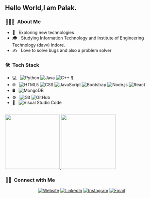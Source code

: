 
<h2> Hello World,I am Palak.</h2>

<h3> 👨🏻‍💻 &nbsp;About Me </h3>

- 🤔 &nbsp; Exploring new technologies
- 🎓 &nbsp; Studying Information Technology and Institute of Engineering Technology (davv) Indore.
- ✍️ &nbsp; Love to solve bugs and also a problem solver

<h3> 🛠 &nbsp;Tech Stack</h3>

- 💻 &nbsp;
  ![Python](https://img.shields.io/badge/-Python-333333?style=flat&logo=python)
  ![Java](https://img.shields.io/badge/-Java-333333?style=flat&logo=Java&logoColor=007396)
  ![C++](https://img.shields.io/badge/-C++-333333?style=flat&logo=C%2B%2B&logoColor=00599C)
  ![
- 🌐 &nbsp;
  ![HTML5](https://img.shields.io/badge/-HTML5-333333?style=flat&logo=HTML5)
  ![CSS](https://img.shields.io/badge/-CSS-333333?style=flat&logo=CSS3&logoColor=1572B6)
  ![JavaScript](https://img.shields.io/badge/-JavaScript-333333?style=flat&logo=javascript)
  ![Bootstrap](https://img.shields.io/badge/-Bootstrap-333333?style=flat&logo=bootstrap&logoColor=563D7C)
  ![Node.js](https://img.shields.io/badge/-Node.js-333333?style=flat&logo=node.js)
  ![React](https://img.shields.io/badge/-React-333333?style=flat&logo=react)
- 🛢 &nbsp;
  ![MongoDB](https://img.shields.io/badge/-MongoDB-333333?style=flat&logo=mongodb)
- ⚙️ &nbsp;
  ![Git](https://img.shields.io/badge/-Git-333333?style=flat&logo=git)
  ![GitHub](https://img.shields.io/badge/-GitHub-333333?style=flat&logo=github)
- 🔧 &nbsp;
  ![Visual Studio Code](https://img.shields.io/badge/-Visual%20Studio%20Code-333333?style=flat&logo=visual-studio-code&logoColor=007ACC)
  
  

<br/>



<a href="https://github.com/kotwani2883">
  <img height="180em" src="https://github-readme-stats.vercel.app/api?username=kotwani2883&theme=buefy&show_icons=true" />
  <img height="180em" src="https://github-readme-stats.vercel.app/api/top-langs/?username=kotwani2883&theme=buefy&layout=compact" />
</a>

<br/>

<h3> 🤝🏻 &nbsp;Connect with Me </h3>

<p align="center">
<a href="https://kotwani2883.github.io/MyPortfolio/"><img alt="Website" src="https://img.shields.io/badge/Website-https://kotwani2883.github.io/MyPortfolio/-blue?style=flat-square&logo=google-chrome"></a>
<a href="https://www.linkedin.com/in/palak-kotwani/"><img alt="LinkedIn" src="https://img.shields.io/badge/LinkedIn-Palak%20Kotwani-blue?style=flat-square&logo=linkedin"></a>
<a href="https://www.instagram.com/kotwani63/"><img alt="Instagram" src="https://img.shields.io/badge/Instagram-kotwani63-blue?style=flat-square&logo=instagram"></a>
<a href="palakkotwani2883@gmail.com"><img alt="Email" src="https://img.shields.io/badge/Email-palakkotwani2883@gmail.com-blue?style=flat-square&logo=gmail"></a>
</p>

